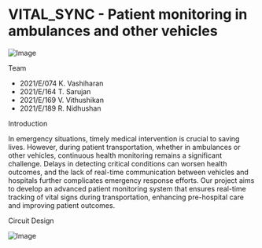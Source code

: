 # VITAL_SYNC  - Patient monitoring in ambulances and other vehicles

![Image](https://github.com/user-attachments/assets/5ac5c6fd-2595-4d0f-b587-4e885b7db8bc)

Team

- 2021/E/074    K. Vashiharan
- 2021/E/164    T. Sarujan
- 2021/E/169    V. Vithushikan
- 2021/E/189    R. Nidhushan


Introduction

In emergency situations, timely medical intervention is crucial to saving lives. However, during patient transportation, whether in ambulances or other vehicles, continuous health monitoring remains a significant challenge. Delays in detecting critical conditions can worsen health outcomes, and the lack of real-time communication between vehicles and hospitals further complicates emergency response efforts. Our project aims to develop an advanced patient monitoring system that ensures real-time tracking of vital signs during transportation, enhancing pre-hospital care and improving patient outcomes.

Circuit Design

![Image](https://github.com/user-attachments/assets/f980bf9c-bf17-4a1c-9375-d3d18e92a521)


